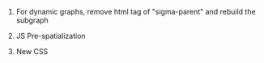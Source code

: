 1. For dynamic graphs, remove html tag of "sigma-parent" and rebuild the subgraph

2. JS Pre-spatialization

3. New CSS

